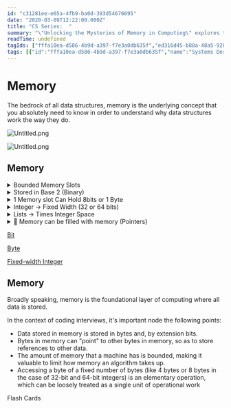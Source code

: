 ```yaml
---
id: "c31281ee-e65a-4fb9-ba0d-393d54676695"
date: "2020-03-09T12:22:00.000Z"
title: "CS Series:  "
summary: "\"Unlocking the Mysteries of Memory in Computing\" explores the fundamental concepts of memory in computing, including bounded memory slots, binary storage, and the use of pointers. Learn why understanding memory is crucial to understanding data structures and optimizing algorithms."
readTime: undefined
tagIds: ["fffa10ea-d586-4b9d-a397-f7e3a0db635f","ed316d45-b88a-48a5-920a-5a2a154bcbe5","a82004cd-5435-4ab5-af04-c0898ae2044c","56275194-6e13-4cd3-ae9a-4a285a880bcb","ffcd889d-91ab-49a0-9ff6-e7192fced192"]
tags: [{"id":"fffa10ea-d586-4b9d-a397-f7e3a0db635f","name":"Systems Design Fundamentals","icon":""},{"id":"ed316d45-b88a-48a5-920a-5a2a154bcbe5","name":"Study","icon":"🧠"},{"id":"a82004cd-5435-4ab5-af04-c0898ae2044c","name":"Software Engineering","icon":"⚙"},{"id":"56275194-6e13-4cd3-ae9a-4a285a880bcb","name":"Computer Science","icon":""},{"id":"ffcd889d-91ab-49a0-9ff6-e7192fced192","name":"Blog","icon":"🌐"}]
--- 
```

 
# Memory


The bedrock of all data structures, memory is the underlying concept that you absolutely need to know in order to understand why data structures work the way they do. 


![Untitled.png](https://s3.us-west-2.amazonaws.com/secure.notion-static.com/d1e76df0-db81-4851-bb1a-28a5753170e8/Untitled.png?X-Amz-Algorithm=AWS4-HMAC-SHA256&X-Amz-Content-Sha256=UNSIGNED-PAYLOAD&X-Amz-Credential=AKIAT73L2G45EIPT3X45%2F20230904%2Fus-west-2%2Fs3%2Faws4_request&X-Amz-Date=20230904T020110Z&X-Amz-Expires=3600&X-Amz-Signature=039d66973e2b9f1eff5a6a9c93451f787d9faf6581fb7bfe760e1dc170c135b0&X-Amz-SignedHeaders=host&x-id=GetObject)


![Untitled.png](https://s3.us-west-2.amazonaws.com/secure.notion-static.com/46c1d7ca-704f-4943-bbe8-9eb2f065e3e4/Untitled.png?X-Amz-Algorithm=AWS4-HMAC-SHA256&X-Amz-Content-Sha256=UNSIGNED-PAYLOAD&X-Amz-Credential=AKIAT73L2G45EIPT3X45%2F20230904%2Fus-west-2%2Fs3%2Faws4_request&X-Amz-Date=20230904T020110Z&X-Amz-Expires=3600&X-Amz-Signature=4682da1631e72922b5182c0caecf19fff7b6612fdd07da8ef0938f347ba46d1b&X-Amz-SignedHeaders=host&x-id=GetObject)


## Memory

<details>
<summary>Bounded Memory Slots</summary>

The important thing is to Know that memory are bounded, they have a limit.


</details>

<details>
<summary>Stored in Base 2 (Binary)</summary>

Values are stored in Binary


</details>

<details>
<summary>1 Memory slot Can Hold 8bits or 1 Byte</summary>

![Untitled.png](https://s3.us-west-2.amazonaws.com/secure.notion-static.com/9907e964-06c0-41c1-947c-b6f652fe5140/Untitled.png?X-Amz-Algorithm=AWS4-HMAC-SHA256&X-Amz-Content-Sha256=UNSIGNED-PAYLOAD&X-Amz-Credential=AKIAT73L2G45EIPT3X45%2F20230904%2Fus-west-2%2Fs3%2Faws4_request&X-Amz-Date=20230904T020111Z&X-Amz-Expires=3600&X-Amz-Signature=9d7731e74fec3ca4eca981b48f7e39068346d3cfe94bc1b4a6eef420237d2ba8&X-Amz-SignedHeaders=host&x-id=GetObject)


</details>

<details>
<summary>Integer → Fixed Width (32 or 64 bits)</summary>

Integers will always have fixed width (that's what allows us to increment and decrement without having any issues)


</details>

<details>
<summary>Lists → Times Integer Space</summary>

Lists will always fill the space of it's members


</details>

<details>
<summary>🤯 Memory can be filled with memory (Pointers)</summary>

A memory slot can indicate another memory slot


</details>


[Bit](https://www.notion.so/fb687c92bd4d4a97917e4fc271554bc4) 


[Byte](https://www.notion.so/74168e651f59422ca8a68315d76df168) 


[Fixed-width Integer](https://www.notion.so/245284a3456e4e9b87a1660f4ff668f3) 


## Memory


Broadly speaking, memory is the foundational layer of computing where all data is stored.


In the context of coding interviews, it's important node the following points:

- Data stored in memory is stored in bytes and, by extension bits.
- Bytes in memory can "point" to other bytes in memory, so as to store references to other data.
- The amount of memory that a machine has is bounded, making it valuable to limit how memory an algorithm takes up.
- Accessing a byte of a fixed number of bytes (like 4 bytes or 8 bytes in the case of 32-bit and 64-bit integers) is an elementary operation, which can be loosely treated as a single unit of operational work

Flash Cards

